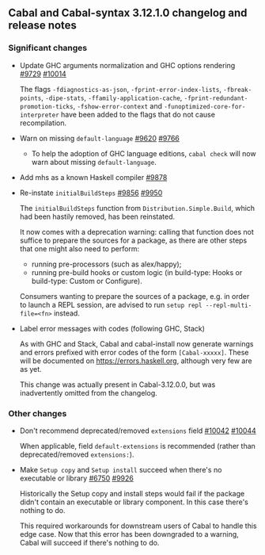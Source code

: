 Cabal and Cabal-syntax 3.12.1.0 changelog and release notes
---


### Significant changes

- Update GHC arguments normalization and GHC options rendering [#9729](https://github.com/haskell/cabal/issues/9729) [#10014](https://github.com/haskell/cabal/pull/10014)

  The flags `-fdiagnostics-as-json`, `-fprint-error-index-lists`, `-fbreak-points`, `-dipe-stats`, `-ffamily-application-cache`, `-fprint-redundant-promotion-ticks`, `-fshow-error-context` and `-funoptimized-core-for-interpreter` have been added to the flags that do not cause recompilation.

- Warn on missing `default-language` [#9620](https://github.com/haskell/cabal/issues/9620) [#9766](https://github.com/haskell/cabal/pull/9766)

  - To help the adoption of GHC language editions, `cabal check` will now
    warn about missing `default-language`.

- Add mhs as a known Haskell compiler [#9878](https://github.com/haskell/cabal/pull/9878)

- Re-instate `initialBuildSteps` [#9856](https://github.com/haskell/cabal/issues/9856) [#9950](https://github.com/haskell/cabal/pull/9950)

  The `initialBuildSteps` function from `Distribution.Simple.Build`, which had
  been hastily removed, has been reinstated.

  It now comes with a deprecation warning: calling that function does not suffice
  to prepare the sources for a package, as there are other steps that one might
  also need to perform:

    - running pre-processors (such as alex/happy);
    - running pre-build hooks or custom logic
      (in build-type: Hooks or build-type: Custom or Configure).

  Consumers wanting to prepare the sources of a package, e.g. in order to launch a
  REPL session, are advised to run `setup repl --repl-multi-file=<fn>` instead.

- Label error messages with codes (following GHC, Stack)

    As with GHC and Stack, Cabal and cabal-install now generate warnings and errors prefixed with error codes of the form `[Cabal-xxxxx]`. These will be documented on https://errors.haskell.org, although very few are as yet.

    This change was actually present in Cabal-3.12.0.0, but was inadvertently omitted from the changelog.

### Other changes

- Don't recommend deprecated/removed `extensions` field [#10042](https://github.com/haskell/cabal/issues/10042) [#10044](https://github.com/haskell/cabal/pull/10044)

  When applicable, field `default-extensions` is recommended (rather than
  deprecated/removed `extensions:`).

- Make `Setup copy` and `Setup install` succeed when there's no executable or library [#6750](https://github.com/haskell/cabal/issues/6750) [#9926](https://github.com/haskell/cabal/pull/9926)

  Historically the Setup copy and install steps would fail if the package didn't
  contain an executable or library component. In this case there's nothing to do.

  This required workarounds for downstream users of Cabal to handle this edge case.
  Now that this error has been downgraded to a warning, Cabal will succeed if
  there's nothing to do.
